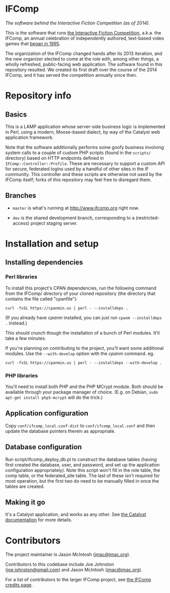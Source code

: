 IFComp
======

_The software behind the Interactive Fiction Competition (as of 2014)._

This is the software that runs [the Interactive Fiction Competition](http://ifcomp.org), a.k.a. the IFComp, an annual celebration of independently authored, text-based video games that [began in 1995](http://www.ifcomp.org/history/).

The organization of the IFComp changed hands after its 2013 iteration, and the new organizer elected to come at the role with, among other things, a wholly refreshed, public-facing web application. The software found in this repository resulted. We created its first draft over the course of the 2014 IFComp, and it has served the competition annually since then.

# Repository info

## Basics

This is a LAMP application whose server-side business logic is implemented in Perl, using a modern, Moose-based dialect, by way of the Catalyst web application framework.

Note that the software additionally performs some goofy business involving system calls to a couple of custom PHP scripts (found in the `scripts/` directory) based on HTTP endpoints defined in `IFComp::Controller::Profile`. These are necessary to support a custom API for secure, federated logins used by a handful of other sites in the IF community. This controller and these scripts are otherwise not used by the IFComp itself; forks of this repository may feel free to disregard them.

## Branches

* `master` is what's running at http://www.ifcomp.org right now.

* `dev` is the shared development branch, corresponding to a (restricted-access) project staging server.

# Installation and setup

## Installing dependencies

### Perl libraries

To install this project's CPAN dependencies, run the following command from the IFComp/ directory of your cloned repository (the directory that contains the file called "cpanfile"):

    curl -fsSL https://cpanmin.us | perl - --installdeps .
    
(If you already have _cpanm_ installed, you can just run `cpanm --installdeps .` instead.)

This should crunch though the installation of a bunch of Perl modules. It'll take a few minutes.

If you're planning on contributing to the project, you'll want some additional modules. Use the `--with-develop` option with the _cpanm_ command. eg.

    curl -fsSL https://cpanmin.us | perl - --installdeps --with-develop .

### PHP libraries

You'll need to install both PHP and the PHP MCrypt module. Both should be available through your package manager of choice. (E.g. on Debian, `sudo apt-get install php5-mcrypt` will do the trick.)

## Application configuration

Copy `conf/ifcomp_local.conf-dist` to `conf/ifcomp_local.conf` and then update the database pointers therein as appropriate.

## Database configuration

Run script/ifcomp_deploy_db.pl to construct the database tables (having first
created the database, user, and password, and set up the application
configuration appropriately). Note this script won't fill in the role table,
the comp table, or the federated_site table. The last of these isn't required
for most operation, but the first two do need to be manually filled in once
the tables are created.

## Making it go

It's a Catalyst application, and works as any other. See [the Catalyst documentation](https://metacpan.org/pod/Catalyst::Manual) for more details.

# Contributors

The project maintainer is Jason McIntosh ([jmac@jmac.org](jmac@jmac.org)).

Contributors to this codebase include Joe Johnston ([joe.johnston@gmail.com](joe.johnston@gmail.com)) and Jason McIntosh ([jmac@jmac.org](jmac@jmac.org)).

For a list of contributors to the larger IFComp project, see [the IFComp credits page](http://www.ifcomp.org/about/contact).
